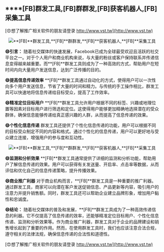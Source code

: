 ## ****[FB]**群发工具,**[FB]**群群发,**[FB]**获客机器人,**[FB]**采集工具**

[😍想了解推广相关软件的朋友请登录 http://www.vst.tw](http://www.vst.tw)

 <center><img src="https://vst.tw/MP4/tuiguang/png/4.png" alt="**[FB]**群发工具,**[FB]**群群发,**[FB]**获客机器人,**[FB]**采集工具"></center>

**😄引言：**
随着社交媒体的快速发展，Facebook已成为全球最受欢迎且活跃的社交平台之一。对于个人用户和商业机构来说，与大量的粉丝或客户保持联系并传递信息变得越来越重要。而**[FB]**群发工具则成为了一种高效的方式，帮助用户在短时间内向大量用户发送信息，达到广泛传播的目的。

**😄提高信息传递效率**
**[FB]**群发工具通过自动化的方式，使得用户可以一次性向多个用户发送信息，节省了大量的时间和精力。与传统的手工操作相比，群发工具可以快速地将信息传递给目标受众，提高了工作效率。

**😄精准定位目标用户**
**[FB]**群发工具允许用户根据不同的标签、兴趣或地理位置等因素对目标用户进行筛选和定位。这使得用户能够更加精确地选择潜在的受众群体，确保信息能够传递给真正感兴趣的人群，从而提高了信息传递的效果。

**😄个性化信息传递**
群发工具还提供了个性化信息传递的功能，用户可以根据不同的目标受众制定不同的内容和格式。通过个性化的信息传递，用户可以更好地与受众建立连接，增强用户的参与度和互动性。

 <center><img src="https://vst.tw/MP4/tuiguang/png/3.png" alt="**[FB]**群发工具,**[FB]**群群发,**[FB]**获客机器人,**[FB]**采集工具"></center>

**😄监测和分析效果**
**[FB]**群发工具通常提供了详细的监测和分析功能，帮助用户了解信息传递的效果。用户可以获得有关发送量、开启率、点击率等数据，从而评估和优化自己的信息传递策略，提升传播效果。

**😄商业推广利器**
对于商业机构而言，**[FB]**群发工具是一种重要的推广利器。通过群发工具，商家可以向潜在客户发送促销信息、产品更新等内容，吸引用户的注意力并提升销售额。同时，群发工具还可以帮助企业建立品牌形象，增加用户黏性和忠诚度。

**😄结论：**
随着社交媒体的普及和发展，**[FB]**群发工具成为了一种高效传递信息的利器。它不仅提高了信息传递的效率，还能够精准定位目标用户、个性化信息传递、监测和分析效果等。作为商业推广利器，群发工具对于企业的品牌建设和销售增长起到了重要的作用。然而，在使用群发工具时，我们也应该注意合法合规，遵守相关的法律法规，确保信息传递的合法性和道德性。

[😍想了解推广相关软件的朋友请登录 http://www.vst.tw](http://www.vst.tw)



